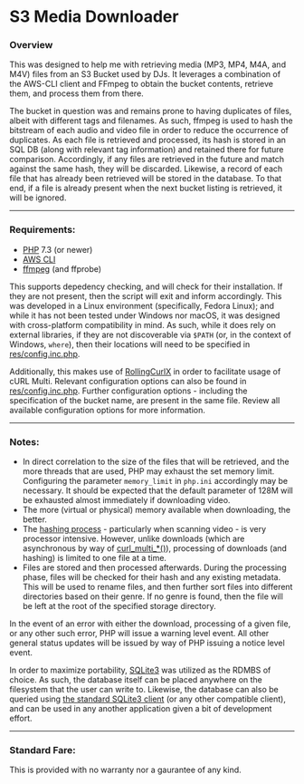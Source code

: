# S3 Media Downloader

### Overview

This was designed to help me with retrieving media (MP3, MP4, M4A, and M4V) files from an S3 Bucket used by DJs. It leverages a combination of the AWS-CLI client and FFmpeg to obtain the bucket contents, retrieve them, and process them from there.

The bucket in question was and remains prone to having duplicates of files, albeit with different tags and filenames. As such, ffmpeg is used to hash the bitstream of each audio and video file in order to reduce the occurrence of duplicates. As each file is retrieved and processed, its hash is stored in an SQL DB (along with relevant tag information) and retained there for future comparison. Accordingly, if any files are retrieved in the future and match against the same hash, they will be discarded.
Likewise, a record of each file that has already been retrieved will be stored in the database. To that end, if a file is already present when the next bucket listing is retrieved, it will be ignored.

----

### Requirements:

 * [PHP](https://www.php.net/) 7.3 (or newer)
 * [AWS CLI](https://aws.amazon.com/cli/)
 * [ffmpeg](https://ffmpeg.org/) (and ffprobe)

This supports depedency checking, and will check for their installation. If they are not present, then the script will exit and inform accordingly. This was developed in a Linux environment (specifically, Fedora Linux); and while it has not been tested under Windows nor macOS, it was designed with cross-platform compatibility in mind. As such, while it does rely on external libraries, if they are not discoverable via `$PATH` (or, in the context of Windows, `where`), then their locations will need to be specified in [res/config.inc.php](res/config.inc.php).

Additionally, this makes use of [RollingCurlX](https://github.com/marcushat/RollingCurlX) in order to facilitate usage of cURL Multi. Relevant configuration options can also be found in [res/config.inc.php](res/config.inc.php). Further configuration options - including the specification of the bucket name, are present in the same file. Review all available configuration options for more information.

----

### Notes:

 * In direct correlation to the size of the files that will be retrieved, and the more threads that are used, PHP may exhaust the set memory limit. Configuring the parameter `memory_limit` in `php.ini` accordingly may be necessary. It should be expected that the default parameter of 128M will be exhausted almost immediately if downloading video.
 * The more (virtual or physical) memory available when downloading, the better.
 * The [hashing process](https://ffmpeg.org/doxygen/3.3/group__lavu__hash.html) - particularly when scanning video - is very processor intensive. However, unlike downloads (which are asynchronous by way of [curl_multi_*()](https://www.php.net/manual/en/function.curl-multi-init.php)), processing of downloads (and hashing) is limited to one file at a time.
 * Files are stored and then processed afterwards. During the processing phase, files will be checked for their hash and any existing metadata. This will be used to rename files, and then further sort files into different directories based on their genre. If no genre is found, then the file will be left at the root of the specified storage directory.

In the event of an error with either the download, processing of a given file, or any other such error, PHP will issue a warning level event. All other general status updates will be issued by way of PHP issuing a notice level event.

In order to maximize portability, [SQLite3](https://www.sqlite.org/index.html) was utilized as the RDMBS of choice. As such, the database itself can be placed anywhere on the filesystem that the user can write to. Likewise, the database can also be queried using [the standard SQLite3 client](https://sqlite.org/cli.html) (or any other compatible client), and can be used in any another application given a bit of development effort.

----

### Standard Fare:

This is provided with no warranty nor a gaurantee of any kind.